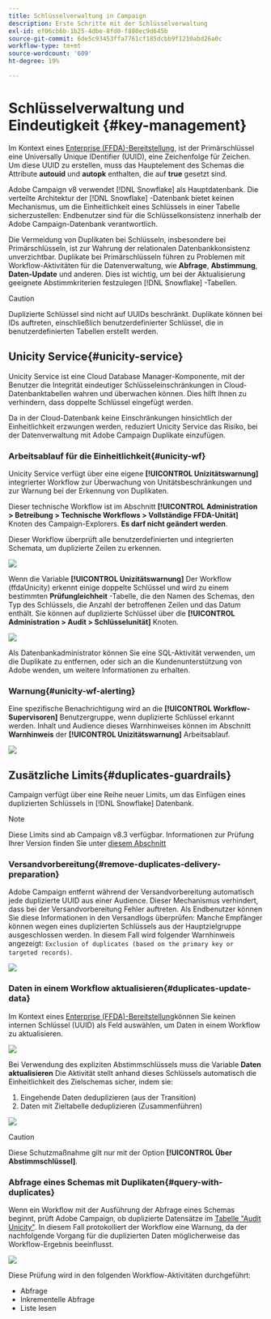 ```yaml
---
title: Schlüsselverwaltung in Campaign
description: Erste Schritte mit der Schlüsselverwaltung
exl-id: ef06cb6b-1b25-4dbe-8fd0-f880ec9d645b
source-git-commit: 6de5c93453ffa7761cf185dcbb9f1210abd26a0c
workflow-type: tm+mt
source-wordcount: '609'
ht-degree: 19%

---
```


# Schlüsselverwaltung und Eindeutigkeit {#key-management}

Im Kontext eines [Enterprise (FFDA)-Bereitstellung](enterprise-deployment.md), ist der Primärschlüssel eine Universally Unique IDentifier (UUID), eine Zeichenfolge für Zeichen. Um diese UUID zu erstellen, muss das Hauptelement des Schemas die Attribute **autouid** und **autopk** enthalten, die auf **true** gesetzt sind.

Adobe Campaign v8 verwendet [!DNL Snowflake] als Hauptdatenbank. Die verteilte Architektur der [!DNL Snowflake] -Datenbank bietet keinen Mechanismus, um die Einheitlichkeit eines Schlüssels in einer Tabelle sicherzustellen: Endbenutzer sind für die Schlüsselkonsistenz innerhalb der Adobe Campaign-Datenbank verantwortlich.

Die Vermeidung von Duplikaten bei Schlüsseln, insbesondere bei Primärschlüsseln, ist zur Wahrung der relationalen Datenbankkonsistenz unverzichtbar. Duplikate bei Primärschlüsseln führen zu Problemen mit Workflow-Aktivitäten für die Datenverwaltung, wie **Abfrage**, **Abstimmung**, **Daten-Update** und anderen. Dies ist wichtig, um bei der Aktualisierung geeignete Abstimmkriterien festzulegen [!DNL Snowflake] -Tabellen.


>[!CAUTION]
>
>Duplizierte Schlüssel sind nicht auf UUIDs beschränkt. Duplikate können bei IDs auftreten, einschließlich benutzerdefinierter Schlüssel, die in benutzerdefinierten Tabellen erstellt werden.


## Unicity Service{#unicity-service}

Unicity Service ist eine Cloud Database Manager-Komponente, mit der Benutzer die Integrität eindeutiger Schlüsseleinschränkungen in Cloud-Datenbanktabellen wahren und überwachen können. Dies hilft Ihnen zu verhindern, dass doppelte Schlüssel eingefügt werden.

Da in der Cloud-Datenbank keine Einschränkungen hinsichtlich der Einheitlichkeit erzwungen werden, reduziert Unicity Service das Risiko, bei der Datenverwaltung mit Adobe Campaign Duplikate einzufügen.

### Arbeitsablauf für die Einheitlichkeit{#unicity-wf}

Unicity Service verfügt über eine eigene **[!UICONTROL Unizitätswarnung]** integrierter Workflow zur Überwachung von Unitätsbeschränkungen und zur Warnung bei der Erkennung von Duplikaten.

Dieser technische Workflow ist im Abschnitt **[!UICONTROL Administration > Betreibung > Technische Workflows > Vollständige FFDA-Unität]** Knoten des Campaign-Explorers. **Es darf nicht geändert werden**.

Dieser Workflow überprüft alle benutzerdefinierten und integrierten Schemata, um duplizierte Zeilen zu erkennen.

![](assets/unicity-alerting-wf.png)

Wenn die Variable **[!UICONTROL Unizitätswarnung]** Der Workflow (ffdaUnicity) erkennt einige doppelte Schlüssel und wird zu einem bestimmten **Prüfungleichheit** -Tabelle, die den Namen des Schemas, den Typ des Schlüssels, die Anzahl der betroffenen Zeilen und das Datum enthält. Sie können auf duplizierte Schlüssel über die **[!UICONTROL Administration > Audit > Schlüsselunität]** Knoten.

![](assets/unicity-table.png)

Als Datenbankadministrator können Sie eine SQL-Aktivität verwenden, um die Duplikate zu entfernen, oder sich an die Kundenunterstützung von Adobe wenden, um weitere Informationen zu erhalten.

### Warnung{#unicity-wf-alerting}

Eine spezifische Benachrichtigung wird an die **[!UICONTROL Workflow-Supervisoren]** Benutzergruppe, wenn duplizierte Schlüssel erkannt werden. Inhalt und Audience dieses Warnhinweises können im Abschnitt **Warnhinweis** der **[!UICONTROL Unizitätswarnung]** Arbeitsablauf.

![](assets/wf-alert-activity.png)


## Zusätzliche Limits{#duplicates-guardrails}

Campaign verfügt über eine Reihe neuer Limits, um das Einfügen eines duplizierten Schlüssels in [!DNL Snowflake] Datenbank.

>[!NOTE]
>
>Diese Limits sind ab Campaign v8.3 verfügbar. Informationen zur Prüfung Ihrer Version finden Sie unter [diesem Abschnitt](../start/compatibility-matrix.md#how-to-check-your-campaign-version-and-buildversion)

### Versandvorbereitung{#remove-duplicates-delivery-preparation}

Adobe Campaign entfernt während der Versandvorbereitung automatisch jede duplizierte UUID aus einer Audience. Dieser Mechanismus verhindert, dass bei der Versandvorbereitung Fehler auftreten. Als Endbenutzer können Sie diese Informationen in den Versandlogs überprüfen: Manche Empfänger können wegen eines duplizierten Schlüssels aus der Hauptzielgruppe ausgeschlossen werden. In diesem Fall wird folgender Warnhinweis angezeigt: `Exclusion of duplicates (based on the primary key or targeted records)`.

![](assets/exclusion-duplicates-log.png)

### Daten in einem Workflow aktualisieren{#duplicates-update-data}

Im Kontext eines [Enterprise (FFDA)-Bereitstellung](enterprise-deployment.md)können Sie keinen internen Schlüssel (UUID) als Feld auswählen, um Daten in einem Workflow zu aktualisieren.

![](assets/update-data-no-internal-key.png)

Bei Verwendung des expliziten Abstimmschlüssels muss die Variable **Daten aktualisieren** Die Aktivität stellt anhand dieses Schlüssels automatisch die Einheitlichkeit des Zielschemas sicher, indem sie:

1. Eingehende Daten deduplizieren (aus der Transition)
1. Daten mit Zieltabelle deduplizieren (Zusammenführen)


![](assets/update-data-deduplicate.png)

>[!CAUTION]
>
>Diese Schutzmaßnahme gilt nur mit der Option **[!UICONTROL Über Abstimmschlüssel]**.


### Abfrage eines Schemas mit Duplikaten{#query-with-duplicates}

Wenn ein Workflow mit der Ausführung der Abfrage eines Schemas beginnt, prüft Adobe Campaign, ob duplizierte Datensätze im [Tabelle &quot;Audit Unicity&quot;](#unicity-wf). In diesem Fall protokolliert der Workflow eine Warnung, da der nachfolgende Vorgang für die duplizierten Daten möglicherweise das Workflow-Ergebnis beeinflusst.

![](assets/query-with-duplicates.png)

Diese Prüfung wird in den folgenden Workflow-Aktivitäten durchgeführt:

* Abfrage
* Inkrementelle Abfrage
* Liste lesen